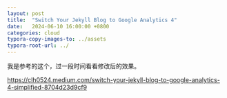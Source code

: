 ```yaml
---
layout: post
title:  "Switch Your Jekyll Blog to Google Analytics 4"
date:   2024-06-10 16:00:00 +0800
categories: cloud
typora-copy-images-to: ../assets
typora-root-url: ../
---
```


我是参考的这个，过一段时间看看修改后的效果。

https://clh0524.medium.com/switch-your-jekyll-blog-to-google-analytics-4-simplified-8704d23d9cf9